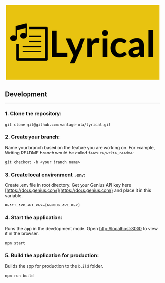 ![logo](./src/img/logo-3.png)

## Development

---

### 1. Clone the repository:

```shell
git clone git@github.com:vantage-ola/lyrical.git
```

### 2. Create your branch:

Name your branch based on the feature you are working on. For example, Writing README branch would be called `feature/write_readme`:

```shell
git checkout -b <your branch name>
```

### 3. Create local environment `.env`:

Create .env file in root directory. Get your Genius API key here [https://docs.genius.com/](https://docs.genius.com/) and place it in this variable.

```
REACT_APP_API_KEY=[GENIUS_API_KEY]
```

### 4. Start the application:

Runs the app in the development mode.
Open [http://localhost:3000](http://localhost:3000) to view it in the browser.

```shell
npm start
```

### 5. Build the application for production:

Builds the app for production to the `build` folder.

```shell
npm run build
```
